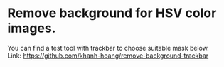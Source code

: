 # Remove background for HSV color images. 
You can find a test tool with trackbar to choose suitable mask below. <br> 
Link: https://github.com/khanh-hoang/remove-background-trackbar
